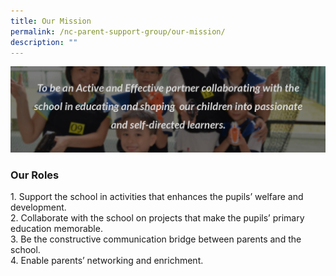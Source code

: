 ```yaml
---
title: Our Mission
permalink: /nc-parent-support-group/our-mission/
description: ""
---
```

![PSG Our Mission](/images/psg%20our%20mission.png)

### **Our Roles**  
  
1\. Support the school in activities that enhances the pupils’ welfare and development.  
2\. Collaborate with the school on projects that make the pupils’ primary education memorable.  
3\. Be the constructive communication bridge between parents and the school.  
4\. Enable parents’ networking and enrichment.